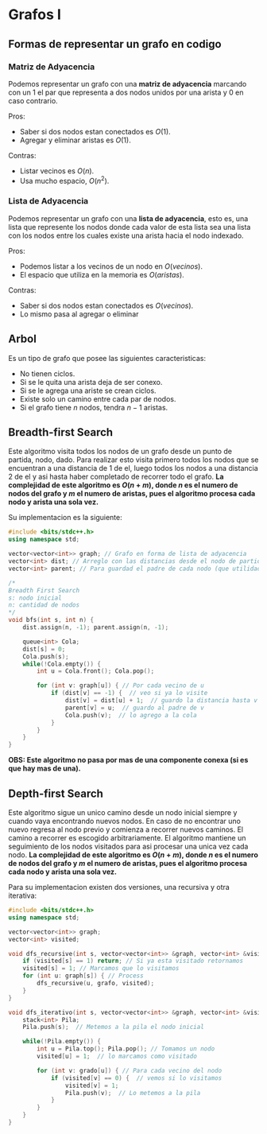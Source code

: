 # Grafos I

## Formas de representar un grafo en codigo

### Matriz de Adyacencia

Podemos representar un grafo con una **matriz de adyacencia** marcando con un 1 el par que representa a dos nodos unidos por una arista y 0 en caso contrario.

Pros:

* Saber si dos nodos estan conectados es $O(1)$.
* Agregar y eliminar aristas es $O(1)$.

Contras:

* Listar vecinos es $O(n)$.
* Usa mucho espacio, $O(n^2)$.

### Lista de Adyacencia

Podemos representar un grafo con una **lista de adyacencia**, esto es, una lista que represente los nodos donde cada valor de esta lista sea una lista con los nodos entre los cuales existe una arista hacia el nodo indexado.

Pros:

* Podemos listar a los vecinos de un nodo en $O(vecinos)$.
* El espacio que utiliza en la memoria es $O(aristas)$.

Contras:

* Saber si dos nodos estan conectados es $O(vecinos)$.
* Lo mismo pasa al agregar o eliminar

## Arbol

Es un tipo de grafo que posee las siguientes caracteristicas:

* No tienen ciclos.
* Si se le quita una arista deja de ser conexo.
* Si se le agrega una ariste se crean ciclos.
* Existe solo un camino entre cada par de nodos.
* Si el grafo tiene $n$ nodos, tendra $n-1$ aristas.

## Breadth-first Search

Este algoritmo visita todos los nodos de un grafo desde un punto de partida, nodo, dado. Para realizar esto visita primero todos los nodos que se encuentran a una distancia de 1 de el, luego todos los nodos a una distancia 2 de el y asi hasta haber completado de recorrer todo el grafo. **La complejidad de este algoritmo es $O(n+m)$, donde $n$ es el numero de nodos del grafo y $m$ el numero de aristas, pues el algoritmo procesa cada nodo y arista una sola vez.**

Su implementacion es la siguiente:

```cpp
#include <bits/stdc++.h>
using namespace std;

vector<vector<int>> graph; // Grafo en forma de lista de adyacencia
vector<int> dist; // Arreglo con las distancias desde el nodo de partida hacia los demas nodos
vector<int> parent; // Para guardad el padre de cada nodo (que utilidad?)

/*
Breadth First Search
s: nodo inicial
n: cantidad de nodos
*/
void bfs(int s, int n) {
    dist.assign(n, -1); parent.assign(n, -1);

    queue<int> Cola;
    dist[s] = 0;
    Cola.push(s);
    while(!Cola.empty()) {
        int u = Cola.front(); Cola.pop();

        for (int v: graph[u]) { // Por cada vecino de u
            if (dist[v] == -1) {  // veo si ya lo visite
                dist[v] = dist[u] + 1;  // guardo la distancia hasta v
                parent[v] = u;  // guardo al padre de v
                Cola.push(v);  // lo agrego a la cola
            }
        }
    }
}
```

**OBS: Este algoritmo no pasa por mas de una componente conexa (si es que hay mas de una).**

## Depth-first Search

Este algoritmo sigue un unico camino desde un nodo inicial siempre y cuando vaya encontrando nuevos nodos. En caso de no encontrar uno nuevo regresa al nodo previo y comienza a recorrer nuevos caminos. El camino a recorrer es escogido arbitrariamente. El algoritmo mantiene un seguimiento de los nodos visitados para asi procesar una unica vez cada nodo. **La complejidad de este algoritmo es $O(n+m)$, donde $n$ es el numero de nodos del grafo y $m$ el numero de aristas, pues el algoritmo procesa cada nodo y arista una sola vez.**

Para su implementacion existen dos versiones, una recursiva y otra iterativa:

```cpp
#include <bits/stdc++.h>
using namespace std;

vector<vector<int>> graph;
vector<int> visited;

void dfs_recursive(int s, vector<vector<int>> &graph, vector<int> &visited) {
    if (visited[s] == 1) return; // Si ya esta visitado retornamos
    visited[s] = 1; // Marcamos que lo visitamos
    for (int u: graph[s]) { // Process
        dfs_recursive(u, grafo, visited);
    }
}

void dfs_iterativo(int s, vector<vector<int>> &graph, vector<int> &visited) {
    stack<int> Pila;
    Pila.push(s);  // Metemos a la pila el nodo inicial

    while(!Pila.empty()) {
        int u = Pila.top(); Pila.pop(); // Tomamos un nodo
        visited[u] = 1;  // lo marcamos como visitado

        for (int v: grado[u]) { // Para cada vecino del nodo
            if (visited[v] == 0) {  // vemos si lo visitamos
                visited[v] = 1;
                Pila.push(v);  // Lo metemos a la pila
            }
        }
    }
}
```
